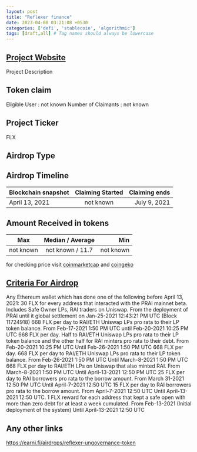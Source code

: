 ```yaml
---
layout: post
title: "Reflexer finance"
date: 2023-04-08 03:21:08 +0530
categories: ['defi', 'stablecoin', 'algorithmic']
tags: [draft,all] # Tag names should always be lowercase
---
```




## [Project Website](https://reflexer.finance/)

 Project Description

## Token claim

Eligible User : not known
Number of Claimants : not known

## Project Ticker

FLX

## Airdrop Type

## Airdrop Timeline

| Blockchain snapshot     | Claiming Started           | Claiming ends    |
| ----------------------- |:--------------------------:| ----------------:|
|      April 13, 2021     |        not known           |   July 9, 2021   |

## Amount Received in tokens

| Max        |    Median / Average  |       Min    |
| ---------- |:--------------------:| ------------:|
| not known  |   not known / 11.7   |  not known   |

for checking price visit [coinmarketcap](https://coinmarketcap.com/currencies/) and [coingeko](https://www.coingecko.com/en/coins/)

## [Criteria For Airdrop](link)

Any Ethereum wallet which has done one of the following before April 13, 2021:
30 FLX for every address that interacted with the PRAI mainnet beta. Includes Safe Owner LPs, RAI traders on Uniswap. From the deployment of PRAI until it global settlement on Jan-25-2021 12:43:21 PM UTC (Block 11724918)
668 FLX per day to RAI/ETH Uniswap LPs pro rata to their LP token balance. From Feb-17-2021 1:50 PM UTC until Feb-20-2021 10:25 PM UTC
668 FLX per day. Half to RAI/ETH Uniswap LPs pro rata to their LP token balance and the other half for RAI minters pro rata to their debt. From Feb-20-2021 10:25 PM UTC Until Feb-26-2021 1:50 PM UTC
668 FLX per day. 668 FLX per day to RAI/ETH Uniswap LPs pro rata to their LP token balance. From Feb-26-2021 1:50 PM UTC Until March-8-2021 1:50 PM UTC
668 FLX per day to RAI/ETH LPs on Uniswap that also minted RAI. From March-8-2021 1:50 PM UTC Until April-13-2021 12:50 PM UTC
25 FLX per day to RAI borrowers pro rata to the borrow amount. From March 31-2021 12:50 PM UTC Until April-7-2021 12:50 UTC
15 FLX per day to RAI borrowers pro rata to the borrow amount. From April-7-2021 12:50 UTC Until April-13-2021 12:50 UTC.
1 FLX reward for each address that kept a safe open with more than zero debt for at least a week cumulated. From Feb-13-2021 (Initial deployment of the system) Until April-13-2021 12:50 UTC

## Any other links

<https://earni.fi/airdrops/reflexer-ungovernance-token>
